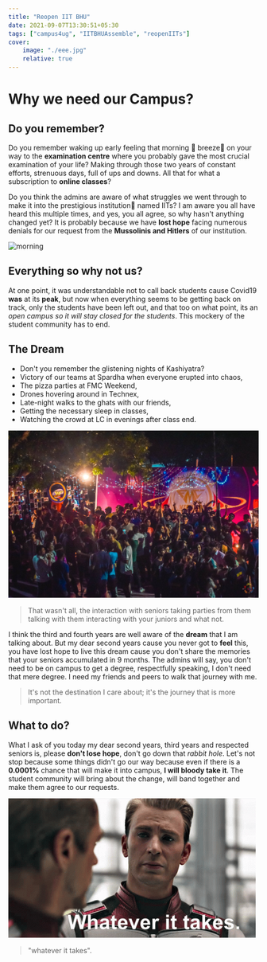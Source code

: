 ```yaml
---
title: "Reopen IIT BHU"
date: 2021-09-07T13:30:51+05:30
tags: ["campus4ug", "IITBHUAssemble", "reopenIITs"]
cover:
    image: "./eee.jpg"
    relative: true
---
```


# Why we need our Campus?

## Do you remember?

Do you remember waking up early feeling that morning 🌅 breeze🍃 on your way to the **examination centre** where you probably gave the most crucial examination of your life? Making through those two years of constant efforts, strenuous days, full of ups and downs. All that for what a subscription to **online classes**?

Do you think the admins are aware of what struggles we went through to make it into the prestigious institution📜 named IITs? I am aware you all have heard this multiple times, and yes, you all agree, so why hasn't anything changed yet? It is probably because we have **lost hope** facing numerous denials for our request from the **Mussolinis and Hitlers** of our institution.

![morning](https://media.giphy.com/media/l0ExcZR3msPMnknBu/giphy.gif?cid=ecf05e47z4yyeytcu9ebyldyvzuzv2wmfusp9kxhdlbm2v7d&rid=giphy.gif&ct=g)

## Everything so why not us?

At one point, it was understandable not to call back students cause Covid19 **was** at its **peak**, but now when everything seems to be getting back on track, only the students have been left out, and that too on what point, its an _open campus so it will stay closed for the students_. This mockery of the student community has to end.

## The Dream

- Don't you remember the glistening nights of Kashiyatra?
- Victory of our teams at Spardha when everyone erupted into chaos,
- The pizza parties at FMC Weekend,
- Drones hovering around in Technex,
- Late-night walks to the ghats with our friends,
- Getting the necessary sleep in classes,
- Watching the crowd at LC in evenings after class end.

![dream](./weekend.jpg)

> That wasn't all, the interaction with seniors taking parties from them talking with them interacting with your juniors and what not.

I think the third and fourth years are well aware of the **dream** that I am talking about. But my dear second years cause you never got to **feel** this, you have lost hope to live this dream cause you don't share the memories that your seniors accumulated in 9 months. The admins will say, you don't need to be on campus to get a degree, respectfully speaking, I don't need that mere degree. I need my friends and peers to walk that journey with me.

> It's not the destination I care about; it's the journey that is more important.

## What to do?

What I ask of you today my dear second years, third years and respected seniors is, please **don't lose hope**, don't go down that _rabbit hole_. Let's not stop because some things didn't go our way because even if there is a **0.0001%** chance that will make it into campus, **I will bloody take it**. The student community will bring about the change, will band together and make them agree to our requests.

![captain america](./captain.gif)

> "whatever it takes".
